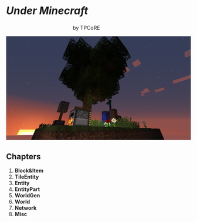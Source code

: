 # *Under Minecraft*

　　　　　　　　　　　　　by TPCoRE

![](6FDB1E97.png)

## Chapters
1. **Block&Item**
2. **TileEntity**
3. **Entity**
4. **EntityPart**
5. **WorldGen**
6. **World**
7. **Network**
8. **Misc**
